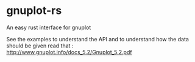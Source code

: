 # gnuplot-rs

An easy rust interface for gnuplot

See the examples to understand the API and to understand how the data should be given read that : http://www.gnuplot.info/docs_5.2/Gnuplot_5.2.pdf
